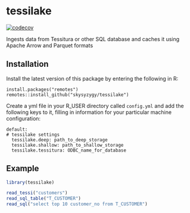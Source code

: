 
# tessilake

<!-- badges: start -->
[![codecov](https://codecov.io/gh/skysyzygy/tessilake/branch/master/graph/badge.svg?token=B8FAIEVRJW)](https://codecov.io/gh/skysyzygy/tessilake)
<!-- badges: end -->

Ingests data from Tessitura or other SQL database and caches it using Apache Arrow and Parquet formats

## Installation

Install the latest version of this package by entering the following in R:

```
install.packages("remotes")
remotes::install_github("skysyzygy/tessilake")
```

Create a yml file in your R_USER directory called `config.yml` and add the following keys to it, filling in information
for your particular machine configuration:
```
default:
# tessilake settings
  tessilake.deep: path_to_deep_storage
  tessilake.shallow: path_to_shallow_storage
  tessilake.tessitura: ODBC_name_for_database
```

## Example

``` r
library(tessilake)

read_tessi("customers")
read_sql_table("T_CUSTOMER")
read_sql("select top 10 customer_no from T_CUSTOMER")
```
